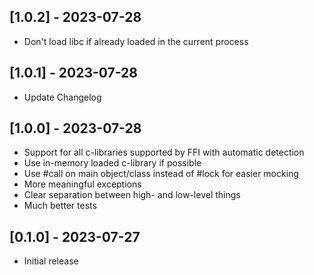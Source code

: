## [1.0.2] - 2023-07-28

- Don't load libc if already loaded in the current process

## [1.0.1] - 2023-07-28

- Update Changelog

## [1.0.0] - 2023-07-28

- Support for all c-libraries supported by FFI with automatic detection
- Use in-memory loaded c-library if possible
- Use #call on main object/class instead of #lock for easier mocking
- More meaningful exceptions
- Clear separation between high- and low-level things
- Much better tests

## [0.1.0] - 2023-07-27

- Initial release
